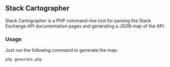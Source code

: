 <h2>Stack Cartographer</h2>
<p>Stack Cartographer is a PHP command-line tool for parsing the Stack Exchange API documentation pages and generating a JSON map of the API.</p>
<h3>Usage</h3>
<p>Just run the following command to generate the map:</p>
<pre><code>php generate.php</code></pre>